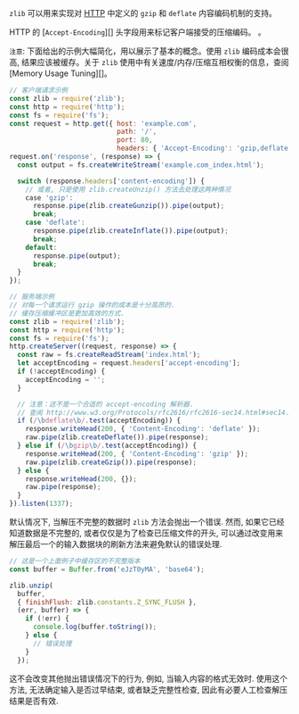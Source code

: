 `zlib` 可以用来实现对 [HTTP](https://tools.ietf.org/html/rfc7230#section-4.2) 中定义的 `gzip` 和 `deflate` 内容编码机制的支持。

HTTP 的 [`Accept-Encoding`][] 头字段用来标记客户端接受的压缩编码。
。

`注意`: 下面给出的示例大幅简化，用以展示了基本的概念。使用 `zlib` 编码成本会很高, 结果应该被缓存。关于 `zlib` 使用中有关速度/内存/压缩互相权衡的信息，查阅 [Memory Usage Tuning][]。

```js
// 客户端请求示例
const zlib = require('zlib');
const http = require('http');
const fs = require('fs');
const request = http.get({ host: 'example.com',
                           path: '/',
                           port: 80,
                           headers: { 'Accept-Encoding': 'gzip,deflate' } });
request.on('response', (response) => {
  const output = fs.createWriteStream('example.com_index.html');

  switch (response.headers['content-encoding']) {
    // 或者, 只是使用 zlib.createUnzip() 方法去处理这两种情况
    case 'gzip':
      response.pipe(zlib.createGunzip()).pipe(output);
      break;
    case 'deflate':
      response.pipe(zlib.createInflate()).pipe(output);
      break;
    default:
      response.pipe(output);
      break;
  }
});
```

```js
// 服务端示例
// 对每一个请求运行 gzip 操作的成本是十分高昂的.
// 缓存压缩缓冲区是更加高效的方式.
const zlib = require('zlib');
const http = require('http');
const fs = require('fs');
http.createServer((request, response) => {
  const raw = fs.createReadStream('index.html');
  let acceptEncoding = request.headers['accept-encoding'];
  if (!acceptEncoding) {
    acceptEncoding = '';
  }

  // 注意：这不是一个合适的 accept-encoding 解析器.
  // 查阅 http://www.w3.org/Protocols/rfc2616/rfc2616-sec14.html#sec14.3
  if (/\bdeflate\b/.test(acceptEncoding)) {
    response.writeHead(200, { 'Content-Encoding': 'deflate' });
    raw.pipe(zlib.createDeflate()).pipe(response);
  } else if (/\bgzip\b/.test(acceptEncoding)) {
    response.writeHead(200, { 'Content-Encoding': 'gzip' });
    raw.pipe(zlib.createGzip()).pipe(response);
  } else {
    response.writeHead(200, {});
    raw.pipe(response);
  }
}).listen(1337);
```

默认情况下, 当解压不完整的数据时 `zlib` 方法会抛出一个错误. 然而, 如果它已经知道数据是不完整的, 或者仅仅是为了检查已压缩文件的开头, 可以通过改变用来解压最后一个的输入数据块的刷新方法来避免默认的错误处理.

```js
// 这是一个上面例子中缓存区的不完整版本
const buffer = Buffer.from('eJzT0yMA', 'base64');

zlib.unzip(
  buffer,
  { finishFlush: zlib.constants.Z_SYNC_FLUSH },
  (err, buffer) => {
    if (!err) {
      console.log(buffer.toString());
    } else {
      // 错误处理
    }
  });
```

这不会改变其他抛出错误情况下的行为, 例如, 当输入内容的格式无效时. 使用这个方法, 无法确定输入是否过早结束, 或者缺乏完整性检查, 因此有必要人工检查解压结果是否有效.
